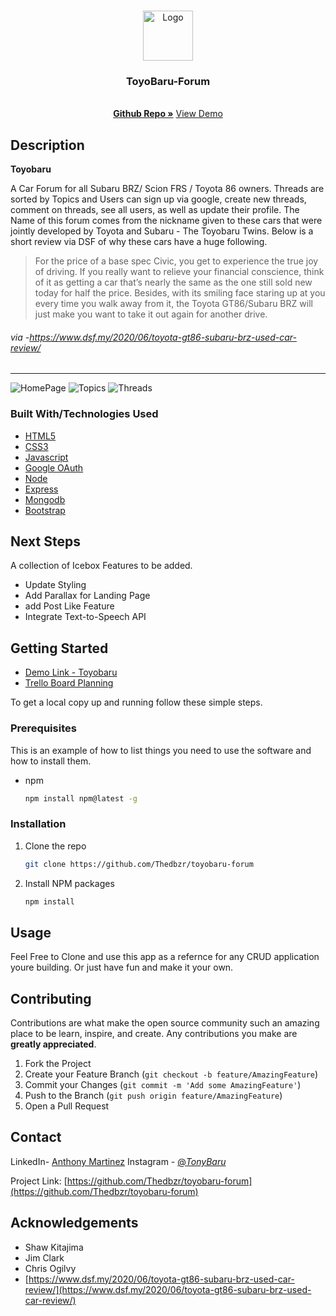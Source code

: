 <!-- PROJECT LOGO -->
<br />
<p align="center">
  <a href="https://github.com/github_username/repo_name">
    <img src="https://i.imgur.com/F894NhP.png" alt="Logo" width="80" height="80">
  </a>
  <h3 align="center">ToyoBaru-Forum</h3>
  <p align="center">
    <br />
    <a href="https://github.com/Thedbzr/toyobaru-forum"><strong>Github Repo »</strong></a>
    <a href="https://toyobaru-forum.herokuapp.com/">View Demo</a>
  </p>
</p>

<!-- Description -->
## Description
**Toyobaru**

A Car Forum for all Subaru BRZ/ Scion FRS / Toyota 86 owners.
Threads are sorted by Topics and Users can sign up via google, create new threads, comment on threads, see all users, as well as update their profile.
The Name of this forum comes from the nickname given to these cars that were jointly developed by Toyota and Subaru - The Toyobaru Twins.
Below is a short review via DSF of why these cars have a huge following.
> For the price of a base spec Civic, you get to experience the true joy of driving. If you really want to relieve your financial conscience, think of it as getting a car that’s nearly the same as the one still sold new today for half the price. Besides, with its smiling face staring up at you every time you walk away from it, the Toyota GT86/Subaru BRZ will just make you want to take it out again for another drive.
###### via -https://www.dsf.my/2020/06/toyota-gt86-subaru-brz-used-car-review/
------------



![HomePage](https://i.imgur.com/106TFJ6.png)
![Topics](https://i.imgur.com/hbft8kW.png)
![Threads](https://i.imgur.com/D6Q3vdH.png)


### Built With/Technologies Used

* [HTML5](https://en.wikipedia.org/wiki/HTML5)
* [CSS3](https://en.wikipedia.org/wiki/CSS)
* [Javascript](https://en.wikipedia.org/wiki/JavaScript)
* [Google OAuth](https://developers.google.com/identity/protocols/oauth2)
* [Node](https://nodejs.org/en/)
* [Express](https://expressjs.com/)
* [Mongodb](https://www.mongodb.com/)
* [Bootstrap](https://getbootstrap.com/)


<!-- NEXT STEPS -->
## Next Steps
A collection of Icebox Features to be added.
* Update Styling
* Add Parallax for Landing Page
* add Post Like Feature
* Integrate Text-to-Speech API

<!-- GETTING STARTED -->
## Getting Started
* [Demo Link - Toyobaru](https://toyobaru-forum.herokuapp.com/)
* [Trello Board Planning](https://trello.com/anthonymartinez72/boards)

To get a local copy up and running follow these simple steps.

### Prerequisites

This is an example of how to list things you need to use the software and how to install them.
* npm
  ```sh
  npm install npm@latest -g
  ```

### Installation

1. Clone the repo
   ```sh
   git clone https://github.com/Thedbzr/toyobaru-forum
   ```
2. Install NPM packages
   ```sh
   npm install
   ```



<!-- USAGE EXAMPLES -->
## Usage

Feel Free to Clone and use this app as a refernce for any CRUD application youre building. Or just have fun and make it your own.


<!-- CONTRIBUTING -->
## Contributing

Contributions are what make the open source community such an amazing place to be learn, inspire, and create. Any contributions you make are **greatly appreciated**.

1. Fork the Project
2. Create your Feature Branch (`git checkout -b feature/AmazingFeature`)
3. Commit your Changes (`git commit -m 'Add some AmazingFeature'`)
4. Push to the Branch (`git push origin feature/AmazingFeature`)
5. Open a Pull Request

<!-- CONTACT -->
## Contact

LinkedIn- [Anthony Martinez](https://www.linkedin.com/in/anthonymrtnz/)
Instagram - [@_TonyBaru_](https://www.instagram.com/_tonybaru_)

Project Link: [https://github.com/Thedbzr/toyobaru-forum](https://github.com/Thedbzr/toyobaru-forum)



<!-- ACKNOWLEDGEMENTS -->
## Acknowledgements

* Shaw Kitajima
* Jim Clark
* Chris Ogilvy
* [https://www.dsf.my/2020/06/toyota-gt86-subaru-brz-used-car-review/](https://www.dsf.my/2020/06/toyota-gt86-subaru-brz-used-car-review/)
